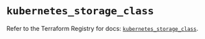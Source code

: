 # `kubernetes_storage_class`

Refer to the Terraform Registry for docs: [`kubernetes_storage_class`](https://registry.terraform.io/providers/hashicorp/kubernetes/2.31.0/docs/resources/storage_class).
